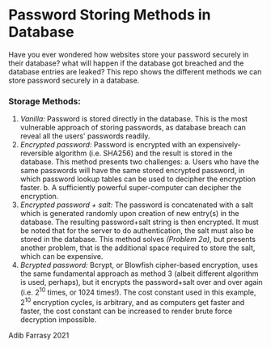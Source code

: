 # Password Storing Methods in Database

Have you ever wondered how websites store your password securely in their database? what will happen if the database got breached and the database entries are leaked? This repo shows the different methods we can store password securely in a database.

### Storage Methods:

1. _Vanilla:_ Password is stored directly in the database.
   This is the most vulnerable approach of storing passwords, as database breach can reveal all the users' passwords readily.
2. _Encrypted password:_ Password is encrypted with an expensively-reversible algorithm (i.e. SHA256) and the result is stored in the database. This method presents two challenges:
   a. Users who have the same passwords will have the same stored encrypted password, in which password lookup tables can be used to decipher the encryption faster.
   b. A sufficiently powerful super-computer can decipher the encryption.
3. _Encrypted password + salt:_ The password is concatenated with a salt which is generated randomly upon creation of new entry(s) in the database. The resulting password+salt string is then encrypted. It must be noted that for the server to do authentication, the salt must also be stored in the database. This method solves _(Problem 2a)_, but presents another problem, that is the additional space required to store the salt, which can be expensive.
4. _Bcrypted password:_ Bcrypt, or Blowfish cipher-based encryption, uses the same fundamental approach as method 3 (albeit different algorithm is used, perhaps), but it encrypts the password+salt over and over again (i.e. 2<sup>10</sup> times, or 1024 times!). The cost constant used in this example, 2<sup>10</sup> encryption cycles, is arbitrary, and as computers get faster and faster, the cost constant can be increased to render brute force decryption impossible.

Adib Farrasy 2021
